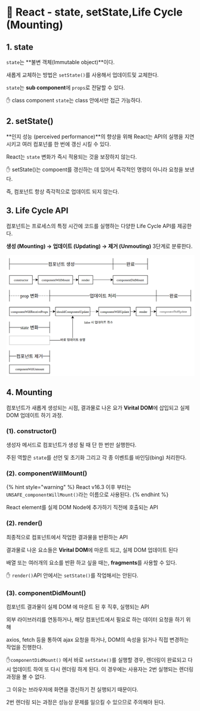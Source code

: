 # 📄 React - state, setState,Life Cycle \(Mounting\)

## 1. state 

`state`는 **불변 객체\(Immutable object\)**이다.

새롭게 교체하는 방법은 `setState()`를 사용해서 업데이트및 교체한다.

`state`는 **sub component**에 `props`로 전달할 수 있다.



 ✋ class component `state`는 class 안에서만 접근 가능하다.

## 2. setState\(\) 

**인지 성능 \(perceived performance\)**의 향상을 위해 React는 API의 실행을 지연 시키고 여러 컴포넌를 한 번에 갱신 시킬 수 있다.

React는 `state` 변화가 즉시 적용되는 것을 보장하지 않는다.



 ✋ setState\(\)는 compoent를 갱신하는 데 있어서 즉각적인 명령이 아니라 요청을 보낸다.

즉, 컴포넌트 항상 즉각적으로 업데이트 되지 않는다.

## 3. Life Cycle API

컴포넌트는 프로세스의 특정 시간에 코드를 실행하는 다양한 Life Cycle API를 제공한다.

**생성 \(Mounting\) →  업데이트 \(Updating\)  → 제거 \(Unmouting\)**  3단계로 분류한다.

![](../.gitbook/assets/screenshot-from-2016-12-10-00-21-26-1.png)

## 4. Mounting 

컴포넌트가 새롭게 생성되는 시점,  결과물로 나온 요가 **Virital DOM**에 삽입되고 실제 DOM 업데이트 하기 과정.

### \(1\). constructor\(\)

생성자 메서드로 컴포넌트가 생성 될 때 단 한 번만 실행한다.

주된 역할은 `state`를 선언 및 초기화 그리고 각 종 이벤트를 바인딩\(bing\) 처리한다.

### \(2\). componentWillMount\(\)

{% hint style="warning" %}
React v16.3 이후 부터는 `UNSAFE_componentWillMount()`라는 이름으로 사용된다.
{% endhint %}

React element를 실제 DOM Node에 추가하기 직전에 호출되는 API

### \(2\). render\(\)

최종적으로 컴포넌트에서 작업한 결과물을 반환하는 API

결과물로 나온 요소들은 **Virital DOM**에 마운트 되고, 실제 DOM 업데이트 된다

배열 또는 여러개의 요소를 반환 하고 싶을 때는, **fragments**를 사용할 수 있다.



 ✋ `render()`API 안에서는 `setState()`를 작업해서는 안된다.

### \(3\). componentDidMount\(\)

컴포넌트 결과물이 실제 DOM 에 마운트 된 후 직후, 실행되는 API

외부 라이브러리를 연동하거나, 해당 컴포넌트에서 필요로 하는 데이터 요청을 하기 위해

axios, fetch 등을 통하여 ajax 요청을 하거나, DOM의 속성을 읽거나 직접 변경하는 작업을 진행한다.



 ✋`componentDidMount()` 에서 바로 `setState()`를 실행할 경우, 렌더링이 완료되고 다시 업데이트 하여 또 다시 렌더링 하게 된다. 이 경우에는 사용자는 2번 실행되는 렌더링 과정을 볼 수 없다. 

 그 이유는 브라우저에 화면을 갱신하기 전 실행되기 때문이다.  

2번 렌더링 되는 과정은 성능상 문제를 일으킬 수 있으므로 주의해야 된다.  






